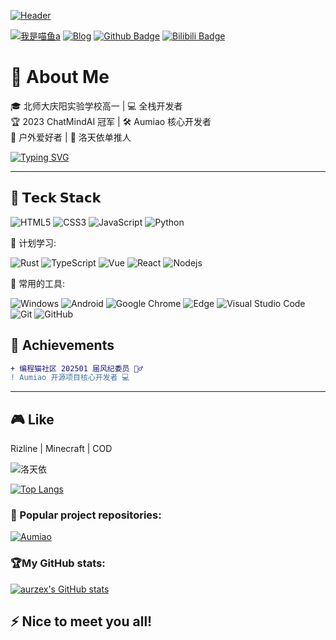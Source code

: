 <!-- 动态效果 -->

[![Header](https://capsule-render.vercel.app/api?type=waving&color=66ccff&height=280&section=header&text=Aurzex&fontSize=70&animation=fadeIn&fontColor=ffffff)](https://aurzex.top)

<!-- 个人资料徽标 -->

[![我是喵鱼a](https://img.shields.io/badge/我是喵鱼a-66ccff)](https://github.com/aurzex/)
[![Blog](https://img.shields.io/badge/Website-white?&logo=Hexo)](https://aurzex.top)
[![Github Badge](https://img.shields.io/badge/-Github%20-black?style=flat&logo=Github&logoColor=white)](https://github.com/aurzex/)
[![Bilibili Badge](https://img.shields.io/badge/Bilibili-pink?style=flat&logo=bilibili&logoColor=white)](https://space.bilibili.com/1940383037)

# 🚀 About Me

🎓 北师大庆阳实验学校高一 | 💻 全栈开发者  
🏆 2023 ChatMindAI 冠军 | 🛠️ Aumiao 核心开发者  
🌄 户外爱好者 | 🎵 洛天依单推人

[![Typing SVG](<https://readme-typing-svg.demolab.com?font=Fira+Code&size=22&duration=3000&pause=1000&color=66CCFF&center=true&vCenter=true&width=600&lines=console.log(%22Hello+Digital+World%22);while(true){keepCoding()}>)](https://git.io/typing-svg)

---

## 🧰 𝗧𝗲𝗰𝗸 𝗦𝘁𝗮𝗰𝗸

![HTML5](https://img.shields.io/badge/-HTML5-E34F26?style=flat-square&logo=html5&logoColor=white)
![CSS3](https://img.shields.io/badge/-CSS3-1572B6?style=flat-square&logo=css3)
![JavaScript](https://img.shields.io/badge/-JavaScript-oringe?style=flat-square&logo=javascript)
![Python](https://img.shields.io/badge/-Python-pink?style=flat-square&logo=Python)

🧠 计划学习:

![Rust](https://img.shields.io/badge/Rust-2E67D3.svg?style=style=flat-square&logo=rust&logoColor=yellow)
![TypeScript](https://img.shields.io/badge/typescript-%23007ACC.svg?style=flat-square&logo=typescript&logoColor=white)
![Vue](https://img.shields.io/badge/-Vue.js-3f745c?style=flat-square&logo=Vue.js)
![React](https://img.shields.io/badge/-React-07afd9?style=flat-square&logo=React)
![Nodejs](https://img.shields.io/badge/-Nodejs-c0ebd?style=flat-square&logo=Node.js)

🧰 常用的工具:

![Windows](https://img.shields.io/badge/Windows-0078D6?style=flat-square&logo=windows&logoColor=white)
![Android](https://img.shields.io/badge/Android-3DDC84?style=flat-square&logo=android&logoColor=white)
![Google Chrome](https://img.shields.io/badge/Chrome-4285F4?style=flat-square&logo=GoogleChrome&logoColor=white)
![Edge](https://img.shields.io/badge/Edge-0078D7?style=flat-square&logo=Microsoft-edge&logoColor=white)
![Visual Studio Code](https://img.shields.io/badge/-Visual%20Studio%20Code-007ACC?style=flat-square&logo=Visual%20Studio%20Code&logoColor=fff)
![Git](https://img.shields.io/badge/-Git-FCC624?style=flat-square&logo=git)
![GitHub](https://img.shields.io/badge/-GitHub-pink?style=flat-square&logo=github)

## 🏅 Achievements

```diff
+ 编程猫社区 202501 届风纪委员 👮♂️
! Aumiao 开源项目核心开发者 💻
```

---

## 🎮 Like

Rizline | Minecraft | COD

<img src="https://img.shields.io/badge/-%E2%9D%A4%EF%B8%8F_%E6%B4%9B%E5%A4%A9%E4%BE%9D_%E2%9D%A4%EF%B8%8F-ff66c4?style=for-the-badge" alt="洛天依">

[![Top Langs](https://github-readme-stats.vercel.app/api/top-langs/?username=aurzex)](https://github.com/anuraghazra/github-readme-stats)

### 🚀 Popular project repositories:

[![Aumiao](https://github-readme-stats.vercel.app/api/pin/?username=aurzex&repo=Aumiao&theme=shadow_blue)](https://github.com/aurzex/Aumiao)

### 🏆My GitHub stats:

[![aurzex's GitHub stats](https://github-readme-stats.vercel.app/api?username=aurzex&show_icons=true&theme=vue)](https://github.com/aurzex)

## ⚡ Nice to meet you all!

